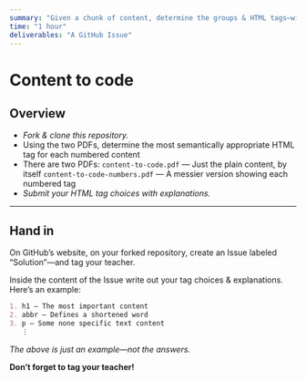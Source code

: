 ```yaml
---
summary: "Given a chunk of content, determine the groups & HTML tags—without writing any code."
time: "1 hour"
deliverables: "A GitHub Issue"
---
```


# Content to code

## Overview

- _Fork & clone this repository._
- Using the two PDFs, determine the most semantically appropriate HTML tag for each numbered content
- There are two PDFs:
  `content-to-code.pdf`
  — Just the plain content, by itself
  `content-to-code-numbers.pdf`
  — A messier version showing each numbered tag
- _Submit your HTML tag choices with explanations._

---

## Hand in

On GitHub’s website, on your forked repository, create an Issue labeled “Solution”—and tag your teacher.

Inside the content of the Issue write out your tag choices & explanations. Here’s an example:

```md
1. h1 — The most important content
2. abbr — Defines a shortened word
3. p — Some none specific text content
   ⋮
```

_The above is just an example—not the answers._

**Don’t forget to tag your teacher!**
